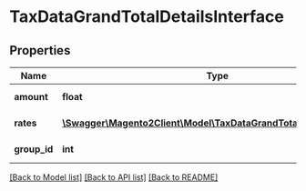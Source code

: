 # TaxDataGrandTotalDetailsInterface

## Properties
Name | Type | Description | Notes
------------ | ------------- | ------------- | -------------
**amount** | **float** | Tax amount value | 
**rates** | [**\Swagger\Magento2Client\Model\TaxDataGrandTotalRatesInterface[]**](TaxDataGrandTotalRatesInterface.md) | Tax rates info | 
**group_id** | **int** | Group identifier | 

[[Back to Model list]](../README.md#documentation-for-models) [[Back to API list]](../README.md#documentation-for-api-endpoints) [[Back to README]](../README.md)


